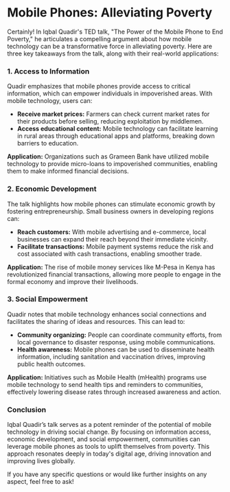 # **Mobile Phones: Alleviating Poverty**

Certainly! In Iqbal Quadir's TED talk, "The Power of the Mobile Phone to End Poverty," he articulates a compelling argument about how mobile technology can be a transformative force in alleviating poverty. Here are three key takeaways from the talk, along with their real-world applications:

### 1. **Access to Information**
Quadir emphasizes that mobile phones provide access to critical information, which can empower individuals in impoverished areas. With mobile technology, users can:

- **Receive market prices:** Farmers can check current market rates for their products before selling, reducing exploitation by middlemen.
- **Access educational content:** Mobile technology can facilitate learning in rural areas through educational apps and platforms, breaking down barriers to education.
  
**Application:** Organizations such as Grameen Bank have utilized mobile technology to provide micro-loans to impoverished communities, enabling them to make informed financial decisions.

### 2. **Economic Development**
The talk highlights how mobile phones can stimulate economic growth by fostering entrepreneurship. Small business owners in developing regions can:

- **Reach customers:** With mobile advertising and e-commerce, local businesses can expand their reach beyond their immediate vicinity.
- **Facilitate transactions:** Mobile payment systems reduce the risk and cost associated with cash transactions, enabling smoother trade.

**Application:** The rise of mobile money services like M-Pesa in Kenya has revolutionized financial transactions, allowing more people to engage in the formal economy and improve their livelihoods.

### 3. **Social Empowerment**
Quadir notes that mobile technology enhances social connections and facilitates the sharing of ideas and resources. This can lead to:

- **Community organizing:** People can coordinate community efforts, from local governance to disaster response, using mobile communications.
- **Health awareness:** Mobile phones can be used to disseminate health information, including sanitation and vaccination drives, improving public health outcomes.

**Application:** Initiatives such as Mobile Health (mHealth) programs use mobile technology to send health tips and reminders to communities, effectively lowering disease rates through increased awareness and action.

### Conclusion
Iqbal Quadir’s talk serves as a potent reminder of the potential of mobile technology in driving social change. By focusing on information access, economic development, and social empowerment, communities can leverage mobile phones as tools to uplift themselves from poverty. This approach resonates deeply in today's digital age, driving innovation and improving lives globally. 

If you have any specific questions or would like further insights on any aspect, feel free to ask!